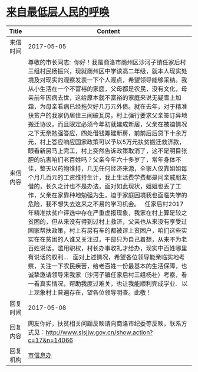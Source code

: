 # <a href="http://www.shangluo.gov.cn/zmhd/ldxxxx.jsp?urltype=leadermail.LeaderMailContentUrl&wbtreeid=1112&leadermailid=4123">来自最低层人民的呼唤</a>
|Title|Content|
|:---:|---|
|来信时间|2017-05-05|
|来信内容|尊敬的市长同志:  你好！我是商洛市商州区沙河子镇任家后村三组村民杨振兴，现就商州区中学读高二年级，就本人现实处境及对现实的观察发表一下个人观点，希望领导能够采纳。我从小生活在一个不富裕的家庭，父母都是农民，没有文化，母亲前年因病去世，这给原本就不富裕的家庭来说无疑雪上加霜，为母亲看病已经拖欠好几万元外债。就在去年，对于精准扶贫户的我家仍居住三间破瓦房，村上强行要求父亲签订异地搬迁协议，而且限定必须今年初就建成新居，父亲在被迫情况之下无奈勉强答应，四处借钱筹建新房，前前后后贷下十余万元，村上答应响应国家政策可以予以5万元扶贫搬迁救济款，眼看新房马上完工，村上突然告诉政策取消了，这不是明目张胆的坑害咱们老百姓吗？父亲今年六十多岁了，常年身体不佳，整天以药物维持，几无任何经济来源，全家人仅靠姐姐每个月几百元的工资维持生计，我上生活费学费都是问亲戚朋友借的，长久之计也不是办法，面对如此现状，姐姐也丢了工作，父亲在家靠种地勉强为生，迫于家庭困境我也面临失学的危险，我不想失去这来之不易的学习机会。   任家后村2017年精准扶贫户评选中存在严重虚报现象，我家在村上算是较之贫困的，但从来没有得到过村上救济，父亲也从来没有享受过国家帮扶政策，村上有房有车的都被评上贫困户，咱们这些实实在在贫困的人谁又关注过，干部只为自己着想，从来不为老百姓说话，滥用职权，村长办事收礼才给办，现实中百姓哪里有说话的权利...   面对上述情况，希望各位领导能亲临实地考察，关注一下农民疾苦，给老百姓一份最基本的生活保障，也诚挚邀请领导来我家（沙河子镇任家后村三组杨社）考察，看一看真实情况，帮助我度过难关，也让我能顺利完成学业.   以上现象村上普遍存在，望各位领导明查。此敬！|
|回复时间|2017-05-08|
|回复内容|网友你好，扶贫相关问题反映请向商洛市纪委等反映，联系方式见：http://www.slsjjw.gov.cn/show.action?c=17&n=14066|
|回复机构|<a href="../../categories/agencies/市信息办.md">市信息办</a>|
